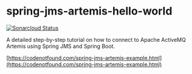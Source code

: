 # spring-jms-artemis-hello-world

[![Sonarcloud Status](https://sonarcloud.io/api/project_badges/measure?project=com.codenotfound%3Aspring-jms-artemis-hello-world&metric=alert_status)](https://sonarcloud.io/dashboard?id=com.codenotfound%3Aspring-jms-artemis-hello-world)

A detailed step-by-step tutorial on how to connect to Apache ActiveMQ Artemis using Spring JMS and Spring Boot.

[https://codenotfound.com/spring-jms-artemis-example.html](https://codenotfound.com/spring-jms-artemis-example.html)
